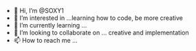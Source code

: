 - 👋 Hi, I’m @SOXY1
- 👀 I’m interested in ...learning how to code, be more creative 
- 🌱 I’m currently learning ... 
- 💞️ I’m looking to collaborate on ... creative and implementation 
- 📫 How to reach me ...

<!---
SOXY1/SOXY1 is a ✨ special ✨ repository because its `README.md` (this file) appears on your GitHub profile.
You can click the Preview link to take a look at your changes.
--->
